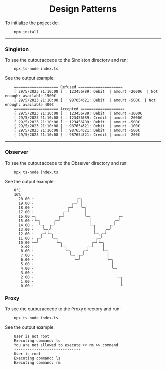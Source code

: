 
<h1 align="center">Design Patterns</h1>

<p>To initialize the project do: </p>

```shell
    npm install
```
<hr>
<h3>Singleton</h3>

<p>To see the output accede to the Singleton directory and run: </p>

```shell
    npx ts-node index.ts
```
<p>See the output example: </p>

```shell
    ==================== Refused ====================
    [ 29/5/2023 21:10:08 ] : 123456789: Debit  | amount -2000€  | Not enough: available 1500€
    [ 29/5/2023 21:10:08 ] : 987654321: Debit  | amount -500€  | Not enough: available 400€
    ==================== Accepted ====================
    [ 29/5/2023 21:10:08 ] : 123456789: Debit  | amount -1000€
    [ 29/5/2023 21:10:08 ] : 123456789: Credit | amount  2000€
    [ 29/5/2023 21:10:08 ] : 123456789: Debit  | amount -500€
    [ 29/5/2023 21:10:08 ] : 987654321: Debit  | amount -100€
    [ 29/5/2023 21:10:08 ] : 987654321: Debit  | amount -500€
    [ 29/5/2023 21:10:08 ] : 987654321: Credit | amount  200€
```
<hr>
<h3>Observer</h3>

<p>To see the output accede to the Observer directory and run: </p>

```shell
    npx ts-node index.ts
```
<p>See the output example: </p>

```shell
    0°C
    16%
      20.00 ┼                   ╭─╮                   
      19.00 ┤                 ╭─╯ │                   
      18.00 ┤               ╭─╯   ╰─╮                 
      17.00 ┤             ╭─╯       │                 
      16.00 ┼╮          ╭─╯         ╰─╮            ╭─ 
      15.00 ┤╰─╮      ╭─╯             │          ╭─╯  
      14.00 ┤  ╰─╮  ╭─╯               ╰─╮      ╭─╯    
      13.00 ┤    ╰─╮╯                   │    ╭─╯      
      12.00 ┤   ╭─╯╰─╮                  ╰─╮╭─╯        
      11.00 ┤ ╭─╯    ╰─╮                 ╭─╯          
      10.00 ┼─╯        ╰─╮             ╭─╯╰─╮         
       9.00 ┤            ╰─╮         ╭─╯    │         
       8.00 ┤              ╰─╮     ╭─╯      ╰─╮       
       7.00 ┤                ╰─╮ ╭─╯          │       
       6.00 ┤                  ╰─╯            ╰─╮     
       5.00 ┤                                   │     
       4.00 ┤                                   ╰─╮   
       3.00 ┤                                     │   
       2.00 ┤                                     ╰─╮ 
       1.00 ┤                                       │ 
       0.00 ┤                                       ╰ 
```

<h3>Proxy</h3>

<p>To see the output accede to the Proxy directory and run: </p>

```shell
    npx ts-node index.ts
```
<p>See the output example: </p>

```shell
    User is not root
    Executing command: ls
    You are not allowed to execute << rm >> command
    ------------------------------
    User is root
    Executing command: ls
    Executing command: rm
```